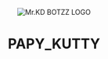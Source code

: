 
<p align="center">
  <img src="https://graph.org/file/6482f2dbd81c6c5778c5c.jpg" alt="Mr.KD BOTZZ LOGO">
</p>
<h1 align="center">
  <b> PAPY_KUTTY</b>
</h1>

